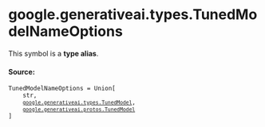 <div itemscope itemtype="http://developers.google.com/ReferenceObject">
<meta itemprop="name" content="google.generativeai.types.TunedModelNameOptions" />
<meta itemprop="path" content="Stable" />
</div>

# google.generativeai.types.TunedModelNameOptions

<!-- Insert buttons and diff -->
This symbol is a **type alias**.



#### Source:

<pre class="devsite-click-to-copy prettyprint lang-py tfo-signature-link">
<code>TunedModelNameOptions = Union[
    str,
    <a href="../../../google/generativeai/types/TunedModel.md"><code>google.generativeai.types.TunedModel</code></a>,
    <a href="../../../google/generativeai/protos/TunedModel.md"><code>google.generativeai.protos.TunedModel</code></a>
]
</code></pre>



<!-- Placeholder for "Used in" -->
